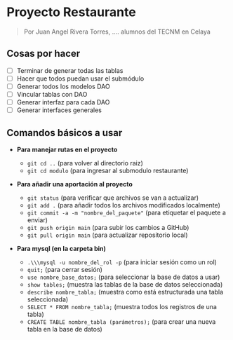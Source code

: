 # Proyecto Restaurante
>Por Juan Angel Rivera Torres, .... alumnos del TECNM en Celaya
## Cosas por hacer
- [ ] Terminar de generar todas las tablas
- [ ] Hacer que todos puedan usar el submódulo
- [ ] Generar todos los modelos DAO
- [ ] Vincular tablas con DAO
- [ ] Generar interfaz para cada DAO
- [ ] Generar interfaces generales

## Comandos básicos a usar
- **Para manejar rutas en el proyecto**
    - `git cd ..` (para volver al directorio raiz)
    - `git cd modulo` (para ingresar al submodulo restaurante)


- **Para añadir una aportación al proyecto**
    - `git status` (para verificar que archivos se van a actualizar)
    - `git add .` (para añadir todos los archivos modificados localmente)
    - `git commit -a -m "nombre_del_paquete"` (para etiquetar el paquete a enviar)
    - `git push origin main` (para subir los cambios a GitHub)
    - `git pull origin main` (para actualizar repositorio local)
  


- **Para mysql (en la carpeta bin)** 
    - `.\\\mysql -u nombre_del_rol -p` (para iniciar sesión como un rol)
    - `quit;` (para cerrar sesión)
    - ``use nombre_base_datos;`` (para seleccionar la base de datos a usar)
    - `show tables;` (muestra las tablas de la base de datos seleccionada)
    - `describe nombre_tabla;` (muestra como está estructurada una tabla seleccionada)
    - `SELECT * FROM nombre_tabla;` (muestra todos los registros de una tabla)
    - `CREATE TABLE nombre_tabla (parámetros);` (para crear una nueva tabla en la base de datos)
